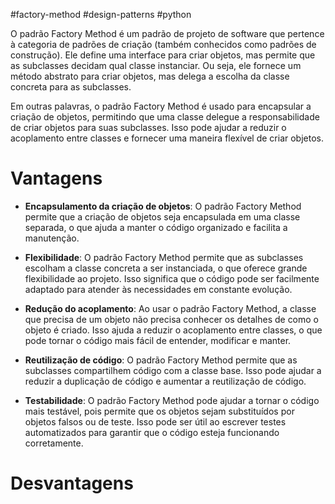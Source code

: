 #factory-method #design-patterns  #python 

O padrão Factory Method é um padrão de projeto de software que pertence à categoria de padrões de criação (também conhecidos como padrões de construção). Ele define uma interface para criar objetos, mas permite que as subclasses decidam qual classe instanciar. Ou seja, ele fornece um método abstrato para criar objetos, mas delega a escolha da classe concreta para as subclasses.

Em outras palavras, o padrão Factory Method é usado para encapsular a criação de objetos, permitindo que uma classe delegue a responsabilidade de criar objetos para suas subclasses. Isso pode ajudar a reduzir o acoplamento entre classes e fornecer uma maneira flexível de criar objetos.

# Vantagens 
- **Encapsulamento da criação de objetos**: O padrão Factory Method permite que a criação de objetos seja encapsulada em uma classe separada, o que ajuda a manter o código organizado e facilita a manutenção.

- **Flexibilidade**: O padrão Factory Method permite que as subclasses escolham a classe concreta a ser instanciada, o que oferece grande flexibilidade ao projeto. Isso significa que o código pode ser facilmente adaptado para atender às necessidades em constante evolução.

- **Redução do acoplamento**: Ao usar o padrão Factory Method, a classe que precisa de um objeto não precisa conhecer os detalhes de como o objeto é criado. Isso ajuda a reduzir o acoplamento entre classes, o que pode tornar o código mais fácil de entender, modificar e manter.

- **Reutilização de código**: O padrão Factory Method permite que as subclasses compartilhem código com a classe base. Isso pode ajudar a reduzir a duplicação de código e aumentar a reutilização de código.

- **Testabilidade**: O padrão Factory Method pode ajudar a tornar o código mais testável, pois permite que os objetos sejam substituídos por objetos falsos ou de teste. Isso pode ser útil ao escrever testes automatizados para garantir que o código esteja funcionando corretamente.

# Desvantagens